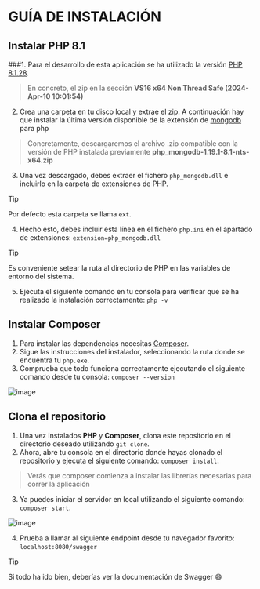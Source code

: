 # GUÍA DE INSTALACIÓN

## Instalar PHP 8.1

###1. Para el desarrollo de esta aplicación se ha utilizado la versión [PHP 8.1.28](https://windows.php.net/download/).
> En concreto, el zip en la sección **VS16 x64 Non Thread Safe (2024-Apr-10 10:01:54)**
2. Crea una carpeta en tu disco local y extrae el zip. A continuación hay que instalar la última versión disponible de la extensión de [mongodb](https://github.com/mongodb/mongo-php-driver/releases) para php
> Concretamente, descargaremos el archivo .zip compatible con la versión de PHP instalada previamente **php_mongodb-1.19.1-8.1-nts-x64.zip**
3. Una vez descargado, debes extraer el fichero `php_mongodb.dll` e incluirlo en la carpeta de extensiones de PHP.
> [!TIP]
>  Por defecto esta carpeta se llama `ext`.
4. Hecho esto, debes incluir esta línea en el fichero `php.ini` en el apartado de extensiones: `extension=php_mongodb.dll`
> [!TIP]
>  Es conveniente setear la ruta al directorio de PHP en las variables de entorno del sistema.
5. Ejecuta el siguiente comando en tu consola para verificar que se ha realizado la instalación correctamente: `php -v`

## Instalar Composer

1. Para instalar las dependencias necesitas [Composer](https://getcomposer.org/download/).
2. Sigue las instrucciones del instalador, seleccionando la ruta donde se encuentra tu `php.exe`.
3. Comprueba que todo funciona correctamente ejecutando el siguiente comando desde tu consola: `composer --version`

![image](https://github.com/AppSalaNegra/Back/assets/113618615/2713c83d-73ff-4acb-955e-b39a14453c3e)
## Clona el repositorio

1. Una vez instalados **PHP** y **Composer**, clona este repositorio en el directorio deseado utilizando `git clone`.
2. Ahora, abre tu consola en el directorio donde hayas clonado el repositorio y ejecuta el siguiente comando: `composer install`.
> Verás que composer comienza a instalar las librerías necesarias para correr la aplicación
3. Ya puedes iniciar el servidor en local utilizando el siguiente comando: `composer start`.


![image](https://github.com/AppSalaNegra/Back/assets/113618615/e62500ca-e313-42a3-9e18-ceff8240eb54)


4. Prueba a llamar al siguiente endpoint desde tu navegador favorito: `localhost:8080/swagger`
> [!TIP]
> Si todo ha ido bien, deberías ver la documentación de Swagger 😄


